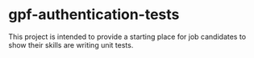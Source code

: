 # gpf-authentication-tests
This project is intended to provide a starting place for job candidates to show their skills are writing unit tests.
